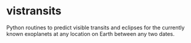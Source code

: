 vistransits
===========

Python routines to predict visible transits and eclipses for the currently known exoplanets at any location on Earth between any two dates.
